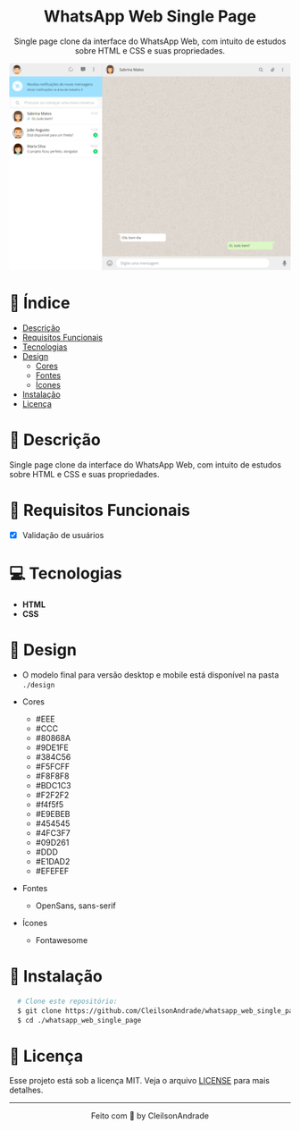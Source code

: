<div align="center">
  <h1>WhatsApp Web Single Page</h1>
  <p>Single page clone da interface do WhatsApp Web, com intuito de estudos sobre HTML e CSS e suas propriedades.</p>
  <img src="./design/desktop.png" alt="Logo" width="800">
</div>

# 📒 Índice
* [Descrição](#descrição)
* [Requisitos Funcionais](#requisitos)
* [Tecnologias](#tecnologias)
* [Design](#design)
  * [Cores](#cores)
  * [Fontes](#fontes)
  * [Ícones](#ícones)
* [Instalação](#instalação)
* [Licença](#licença)

# 📃 <span id="descrição">Descrição</span>
Single page clone da interface do WhatsApp Web, com intuito de estudos sobre HTML e CSS e suas propriedades.

# 📌 <span id="requisitos">Requisitos Funcionais</span>
- [x] Validação de usuários<br>

# 💻 <span id="tecnologias">Tecnologias</span>
- **HTML**
- **CSS**

# 🎨 <span id="design">Design</span>
- O modelo final para versão desktop e mobile está disponível na pasta `./design`

- <span id="cores">Cores<br></span>
  * #EEE<br>
  * #CCC<br>
  * #80868A<br>
  * #9DE1FE<br>
  * #384C56<br>
  * #F5FCFF<br>
  * #F8F8F8<br>
  * #BDC1C3<br>
  * #F2F2F2<br>
  * #f4f5f5<br>
  * #E9EBEB<br>
  * #454545<br>
  * #4FC3F7<br>
  * #09D261<br>
  * #DDD<br>
  * #E1DAD2<br>
  * #EFEFEF<br>

- <span id="fontes">Fontes<br></span>
  * OpenSans, sans-serif

- <span id="ícones">Ícones<br></span>
  * Fontawesome

# 🚀 <span id="instalação">Instalação</span>
```bash
  # Clone este repositório:
  $ git clone https://github.com/CleilsonAndrade/whatsapp_web_single_page
  $ cd ./whatsapp_web_single_page
```

# 📝 <span id="licença">Licença</span>
Esse projeto está sob a licença MIT. Veja o arquivo [LICENSE](LICENSE) para mais detalhes.

---

<p align="center">
  Feito com 💜 by CleilsonAndrade
</p>